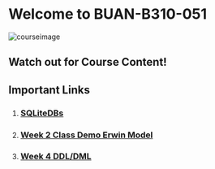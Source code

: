 # Welcome to BUAN-B310-051 
![courseimage](https://miro.medium.com/max/2000/1*jTjw5vAPrxvpcLBlIThhgQ.png)


<h2>Watch out for Course Content!</h2>

## Important Links
<ol>
  <li><h3><a href="https://github.com/sdhar-pycourse/DSS310/tree/main/SQLiteDBS">SQLiteDBs</a></h3></li>
  <li><h3><a href="https://github.com/sdhar-pycourse/DSS310/tree/main/week3">Week 2 Class Demo Erwin Model</a></h3></li>
  <li><h3><a href="https://github.com/sdhar-pycourse/DSS310/tree/main/week4">Week 4 DDL/DML</a></h3></li>
</ol>
